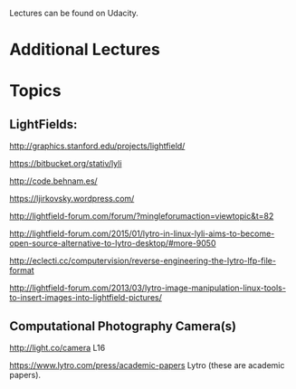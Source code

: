Lectures can be found on Udacity.

# Additional Lectures

# Topics

## LightFields:
http://graphics.stanford.edu/projects/lightfield/

https://bitbucket.org/stativ/lyli

http://code.behnam.es/

https://ljirkovsky.wordpress.com/

http://lightfield-forum.com/forum/?mingleforumaction=viewtopic&t=82

http://lightfield-forum.com/2015/01/lytro-in-linux-lyli-aims-to-become-open-source-alternative-to-lytro-desktop/#more-9050

http://eclecti.cc/computervision/reverse-engineering-the-lytro-lfp-file-format

http://lightfield-forum.com/2013/03/lytro-image-manipulation-linux-tools-to-insert-images-into-lightfield-pictures/


## Computational Photography Camera(s)

http://light.co/camera L16

https://www.lytro.com/press/academic-papers Lytro (these are academic papers).
